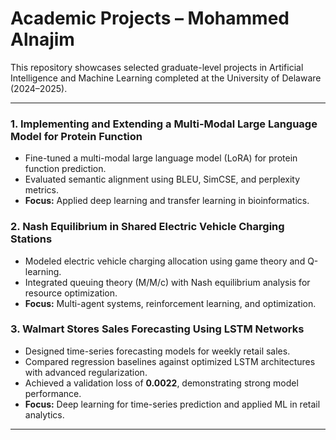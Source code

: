 # Academic Projects – Mohammed Alnajim

This repository showcases selected graduate-level projects in Artificial Intelligence and Machine Learning completed at the University of Delaware (2024–2025).

---

### 1. Implementing and Extending a Multi-Modal Large Language Model for Protein Function
- Fine-tuned a multi-modal large language model (LoRA) for protein function prediction.  
- Evaluated semantic alignment using BLEU, SimCSE, and perplexity metrics.  
- **Focus:** Applied deep learning and transfer learning in bioinformatics.

### 2. Nash Equilibrium in Shared Electric Vehicle Charging Stations
- Modeled electric vehicle charging allocation using game theory and Q-learning.  
- Integrated queuing theory (M/M/c) with Nash equilibrium analysis for resource optimization.  
- **Focus:** Multi-agent systems, reinforcement learning, and optimization.

### 3. Walmart Stores Sales Forecasting Using LSTM Networks
- Designed time-series forecasting models for weekly retail sales.  
- Compared regression baselines against optimized LSTM architectures with advanced regularization.  
- Achieved a validation loss of **0.0022**, demonstrating strong model performance.  
- **Focus:** Deep learning for time-series prediction and applied ML in retail analytics.

---
